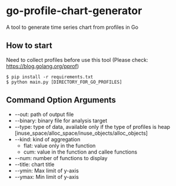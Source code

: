 # go-profile-chart-generator

A tool to generate time series chart from profiles in Go

## How to start

Need to collect profiles before use this tool (Please check: https://blog.golang.org/pprof)

```shell
$ pip install -r requirements.txt
$ python main.py [DIRECTORY_FOR_GO_PROFILES]
```

## Command Option Arguments

+ --out: path of output file
+ --binary: binary file for analysis target
+ --type: type of data, available only if the type of profiles is heap [inuse_space/alloc_space/inuse_objects/alloc_objects]
+ --kind: kind of aggregation
  - flat: value only in the function
  - cum: value in the function and callee functions
+ --num: number of functions to display
+ --title: chart title
+ --ymin: Max limit of y-axis
+ --ymax: Min limit of y-axis
